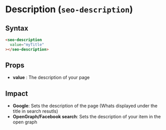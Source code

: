 # Description (`seo-description`)

## Syntax

```html
<seo-description
  value="myTitle"
></seo-description>
```

## Props

- __value__ : The description of your page

## Impact

- __Google__: Sets the description of the page (Whats displayed under the title in search resutls)
- __OpenGraph/Facebook search__: Sets the description of your item in the open graph

